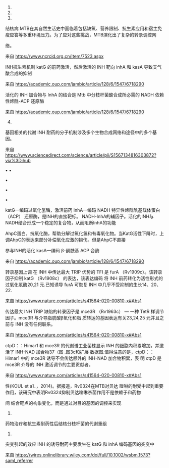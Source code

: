 

1.

2.

3.

结核病
MTB在其自然生活史中面临着包括缺氧、营养限制、抗生素应用和宿主免疫应答等多重环境压力。为了应对这些挑战，MTB演化出了复杂的转录调控网

络。

来自 <https://www.ncrcid.org.cn/Item/7523.aspx>

INH抗生素机制
katG 的前药激活，然后激活的 INH 靶向 inhA 和 kasA 导致支气酸合成的抑制

来自 <https://academic.oup.com/jambio/article/128/6/1547/6718290>

活化的 INH 加合物与 InhA 的结合是 Mtb 中分枝杆菌酸合成所必需的 NADH 依赖性烯酰-ACP 还原酶

来自 <https://academic.oup.com/jambio/article/128/6/1547/6718290>

4.

基因相关的代谢
INH 耐药的分子机制涉及多个生物合成网络和途径中的多个基因。

来自 <https://www.sciencedirect.com/science/article/pii/S1567134816303872?via%3Dihub>

•
•

•

•

•

katG—编码过氧化氢酶，激活前药
inhA—编码 NADH 特异性烯酰酰基载体蛋白 （ACP） 还原酶，是INH的直接靶标。
NADH-InhA的辅因子。活化的INH与NADH结合形成一个稳定的复合物，从而阻断InhA的功能

AhpC蛋白，抗氧化酶，帮助分解过氧化氢和有毒氧化物。当KatG活性下降时，上调AhpC的表达来部分补偿氧化应激的损伤。但是AhpC不直接

参与INH的活化
kasA—编码 β-酮酰基 ACP 合酶

来自 <https://academic.oup.com/jambio/article/128/6/1547/6718290>

转录基因上调
在 INH 中传达最大 TRIP 优势的 TFI 是 furA （Rv1909c）。该转录因子抑制 katG （Rv1908c） 的表达，该表达编码
将 INH 前药转化为活性形式的过氧化氢酶20,21 元.已知诱导 furA 可恢复 INH 中几乎不受抑制的生长14、20、22.

来自 <https://www.nature.com/articles/s41564-020-00810-x#Abs1>

传达最大 INH TRIP 缺陷的转录因子是 mce3R （Rv1963c） — 一种 TetR 样调节因子。mce3R 与介导脂肪酸β氧化和脂
质转运的基因表达有关23,24,25 元并且之前与 INH 没有任何联系。

来自 <https://www.nature.com/articles/s41564-020-00810-x#Abs1>

ctpD：：Himar1 和 mce3R 的代谢谱工业菌株显示 INH 的细胞内积累增加，并激活了 INH-NAD 加合物37（图 .图3c和扩展
数据图.值得注意的是，ctpD：：Himar1 中的 mce3R 诱导不会传达额外的 INH-NAD 加合物积累，表
明 ctpD 是 mce3R 介导的 INH 激活调节的主要贡献者。

来自 <https://www.nature.com/articles/s41564-020-00810-x#Abs1>

性(KOUL et a1．，2014)。据报道，Rv0324在MTB对贝达 喹啉的耐受中起到重要作用，该研究中表明Rv0324抑制贝达喹啉杀菌作用不是依赖于和药物

间 结合靶点的构象变化，而是通过对目的基因的调控来实现

1.

药物治疗和抗生素耐药性后结核分枝杆菌的代谢重组

1.

突变引起的效应
INH 的诱导耐药主要发生在 katG 和 inhA 编码基因的突变中

来自 <https://wires.onlinelibrary.wiley.com/doi/full/10.1002/wsbm.1573?saml_referrer>

